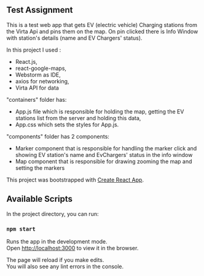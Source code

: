 ## Test Assignment 

This is a test web app that gets EV (electric vehicle) Charging stations from the Virta Api and pins them on the map. On pin clicked there is Info Window with station's details (name and EV Chargers' status). 

In this project I used :
- React.js, 
- react-google-maps, 
- Webstorm as IDE, 
- axios for networking,
- Virta API for data

"containers" folder has:
- App.js file which is responsible for holding the map, getting the EV stations list from the server and
holding this data,
- App.css which sets the styles for App.js.

"components" folder has 2 components:
- Marker component that is responsible for handling the marker click and showing EV station's name and EvChargers' status in the info window
- Map component that is responsible for drawing zooming the map and setting the markers


This project was bootstrapped with [Create React App](https://github.com/facebook/create-react-app).

## Available Scripts

In the project directory, you can run:

### `npm start`

Runs the app in the development mode.<br>
Open [http://localhost:3000](http://localhost:3000) to view it in the browser.

The page will reload if you make edits.<br>
You will also see any lint errors in the console.

